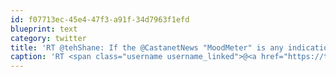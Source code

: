 ```yaml
---
id: f07713ec-45e4-47f3-a91f-34d7963f1efd
blueprint: text
category: twitter
title: 'RT @tehShane: If the @CastanetNews "MoodMeter" is any indication, people hate EVERYTHING. New business open? 85% ANGRY. Cute kitten? 72% ...'
caption: 'RT <span class="username username_linked">@<a href="https://twitter.com/tehShane" title="Shane Lawrence">tehShane</a></span>: If the <span class="username username_linked">@<a href="https://twitter.com/CastanetNews" title="Castanet">CastanetNews</a></span> "MoodMeter" is any indication, people hate EVERYTHING. New business open? 85% ANGRY. Cute kitten? 72% ...'
---
```

